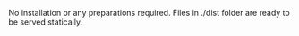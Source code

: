 No installation or any preparations required. Files in ./dist folder are ready to be served statically.